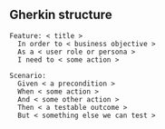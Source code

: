 ## Gherkin structure

    Feature: < title >
      In order to < business objective >
      As a < user role or persona >
      I need to < some action >
    
    Scenario:
      Given < a precondition >
      When < some action >
      And < some other action >
      Then < a testable outcome >
      But < something else we can test >
